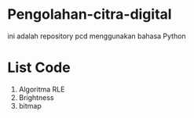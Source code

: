# Pengolahan-citra-digital
ini adalah repository pcd menggunakan bahasa Python
# List Code
1. Algoritma RLE
2. Brightness
3. bitmap
